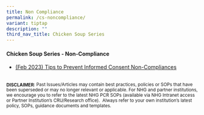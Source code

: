 ```yaml
---
title: Non Compliance
permalink: /cs-noncompliance/
variant: tiptap
description: ""
third_nav_title: Chicken Soup Series
---
```

<h4><strong>Chicken Soup Series - Non-Compliance</strong></h4>
<p></p>
<ul data-tight="true" class="tight">
<li>
<p><a href="/files/Chicken Soup/NonCompliance/Feb_23__Tips_to_Prevent_Informed_Consent_Non_Compliances.pdf" rel="noopener noreferrer nofollow" target="_blank">(Feb 2023) Tips to Prevent Informed Consent Non-Compliances</a>
</p>
</li>
</ul>
<p></p>
<p>
<br><strong><sub>DISCLAIMER</sub></strong><sub>: Past Issues/Articles may contain best practices, policies or SOPs that have been superseded or may no longer relevant or applicable. For NHG and partner institutions, we encourage you to refer to the latest NHG PCR SOPs (available via NHG Intranet access or Partner Institution’s CRU/Research office).&nbsp; Always refer to your own institution’s latest policy, SOPs, guidance documents and templates.</sub>
</p>
<p></p>